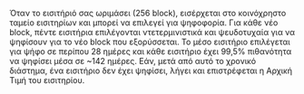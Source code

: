 Όταν το εισιτήριό σας ωριμάσει (256 block), εισέρχεται στο κοινόχρηστο ταμείο εισιτηρίων και μπορεί να επιλεγεί για ψηφοφορία. Για κάθε νέο block, πέντε εισιτήρια επιλέγονται ντετερμινιστικά και ψευδοτυχαία για να ψηφίσουν για το νέο block που εξορύσσεται. Το μέσο εισιτήριο επιλέγεται για ψήφο σε περίπου 28 ημέρες και κάθε εισιτήριο έχει 99,5% πιθανότητα να ψηφίσει μέσα σε ~142 ημέρες. Εάν, μετά από αυτό το χρονικό διάστημα, ένα εισιτήριο δεν έχει ψηφίσει, λήγει και επιστρέφεται η Αρχική Τιμή του εισιτηρίου.